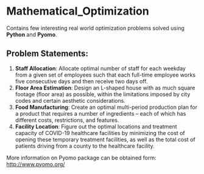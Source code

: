 # Mathematical_Optimization

Contains few interesting real world optimization problems solved using **Python** and **Pyomo**.

## Problem Statements:
1. **Staff Allocation**: Allocate optimal number of staff for each weekday from a given set of employees such that each full-time employee works five consecutive days and then receive two days off.
2. **Floor Area Estimation**: Design an L-shaped house with as much square footage (floor area) as possible, within the limitations imposed by city codes and certain aesthetic considerations.
3. **Food Manufacturing**: Create an optimal multi-period production plan for a product that requires a number of ingredients – each of which has different costs, restrictions, and features.
4. **Facility Location**: Figure out the optimal locations and treatment capacity of COVID-19 healthcare facilities by minimizing the cost of opening these temporary treatment facilities, as well as the total cost of patients driving from a county to the healthcare facility.

More information on Pyomo package can be obtained form:
http://www.pyomo.org/
